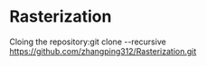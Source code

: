 # Rasterization

Cloing the repository:git clone --recursive https://github.com/zhangping312/Rasterization.git